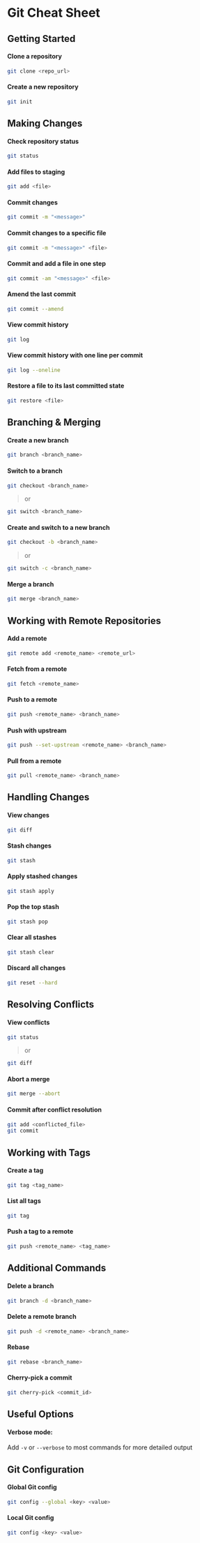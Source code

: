 # Git Cheat Sheet

## Getting Started

#### Clone a repository

```bash
git clone <repo_url>
```

#### Create a new repository

```bash
git init
```

## Making Changes

#### Check repository status

```bash
git status
```

#### Add files to staging

```bash
git add <file>
```

#### Commit changes

```bash
git commit -m "<message>"
```

#### Commit changes to a specific file

```bash
git commit -m "<message>" <file>
```

#### Commit and add a file in one step

```bash
git commit -am "<message>" <file>
```

#### Amend the last commit

```bash
git commit --amend
```

#### View commit history

```bash
git log
```

#### View commit history with one line per commit

```bash
git log --oneline
```

#### Restore a file to its last committed state

```bash
git restore <file>
```

## Branching & Merging

#### Create a new branch

```bash
git branch <branch_name>
```

#### Switch to a branch

```bash
git checkout <branch_name>
```

> or

```bash
git switch <branch_name>
```

#### Create and switch to a new branch

```bash
git checkout -b <branch_name>
```

> or

```bash
git switch -c <branch_name>
```

#### Merge a branch

```bash
git merge <branch_name>
```

## Working with Remote Repositories

#### Add a remote

```bash
git remote add <remote_name> <remote_url>
```

#### Fetch from a remote

```bash
git fetch <remote_name>
```

#### Push to a remote

```bash
git push <remote_name> <branch_name>
```

#### Push with upstream

```bash
git push --set-upstream <remote_name> <branch_name>
```

#### Pull from a remote

```bash
git pull <remote_name> <branch_name>
```

## Handling Changes

#### View changes

```bash
git diff
```

#### Stash changes

```bash
git stash
```

#### Apply stashed changes

```bash
git stash apply
```

#### Pop the top stash

```bash
git stash pop
```

#### Clear all stashes

```bash
git stash clear
```

#### Discard all changes

```bash
git reset --hard
```

## Resolving Conflicts

#### View conflicts

```bash
git status
```

> or

```bash
git diff
```

#### Abort a merge

```bash
git merge --abort
```

#### Commit after conflict resolution

```bash
git add <conflicted_file>
git commit
```

## Working with Tags

#### Create a tag

```bash
git tag <tag_name>
```

#### List all tags

```bash
git tag
```

#### Push a tag to a remote

```bash
git push <remote_name> <tag_name>
```

## Additional Commands

#### Delete a branch

```bash
git branch -d <branch_name>
```

#### Delete a remote branch

```bash
git push -d <remote_name> <branch_name>
```

#### Rebase

```bash
git rebase <branch_name>
```

#### Cherry-pick a commit

```bash
git cherry-pick <commit_id>
```

## Useful Options

#### Verbose mode:

Add `-v` or `--verbose` to most commands for more detailed output

## Git Configuration

#### Global Git config

```bash
git config --global <key> <value>
```

#### Local Git config

```bash
git config <key> <value>
```

